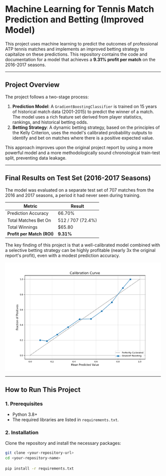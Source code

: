 # Machine Learning for Tennis Match Prediction and Betting (Improved Model)

This project uses machine learning to predict the outcomes of professional ATP tennis matches and implements an improved betting strategy to capitalize on these predictions. This repository contains the code and documentation for a model that achieves a **9.31% profit per match** on the 2016-2017 seasons.

---

## Project Overview

The project follows a two-stage process:

1.  **Prediction Model**: A `GradientBoostingClassifier` is trained on 15 years of historical match data (2001-2015) to predict the winner of a match. The model uses a rich feature set derived from player statistics, rankings, and historical betting odds.
2.  **Betting Strategy**: A dynamic betting strategy, based on the principles of the Kelly Criterion, uses the model's calibrated probability outputs to identify and bet on matches where there is a positive expected value.

This approach improves upon the original project report by using a more powerful model and a more methodologically sound chronological train-test split, preventing data leakage.

---

## Final Results on Test Set (2016-2017 Seasons)

The model was evaluated on a separate test set of 707 matches from the 2016 and 2017 seasons, a period it had never seen during training.

| Metric                  | Result                |
| ----------------------- | --------------------- |
| Prediction Accuracy     | 66.70%                |
| Total Matches Bet On    | 512 / 707 (72.4%)     |
| Total Winnings          | $65.80                |
| **Profit per Match (ROI)** | **9.31%** |

The key finding of this project is that a well-calibrated model combined with a selective betting strategy can be highly profitable (nearly 3x the original report's profit), even with a modest prediction accuracy.

![Calibration Curve Plot](Caliberation_Curve.png)

---

## How to Run This Project

### 1. Prerequisites
* Python 3.8+
* The required libraries are listed in `requirements.txt`.

### 2. Installation
Clone the repository and install the necessary packages:

```bash
git clone <your-repository-url>
cd <your-repository-name>

pip install -r requirements.txt

